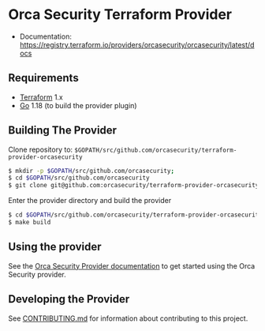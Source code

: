 Orca Security Terraform Provider
==================

- Documentation: https://registry.terraform.io/providers/orcasecurity/orcasecurity/latest/docs

Requirements
------------

-	[Terraform](https://www.terraform.io/downloads.html) 1.x
-	[Go](https://golang.org/doc/install) 1.18 (to build the provider plugin)

Building The Provider
---------------------

Clone repository to: `$GOPATH/src/github.com/orcasecurity/terraform-provider-orcasecurity`

```sh
$ mkdir -p $GOPATH/src/github.com/orcasecurity; 
$ cd $GOPATH/src/github.com/orcasecurity
$ git clone git@github.com:orcasecurity/terraform-provider-orcasecurity
```

Enter the provider directory and build the provider

```sh
$ cd $GOPATH/src/github.com/orcasecurity/terraform-provider-orcasecurity
$ make build
```

Using the provider
----------------------

See the [Orca Security Provider documentation](https://registry.terraform.io/providers/orcasecurity/orcasecurity/latest/docs) to get started using the Orca Security provider.

Developing the Provider
---------------------------

See [CONTRIBUTING.md](./CONTRIBUTING.md) for information about contributing to this project.
